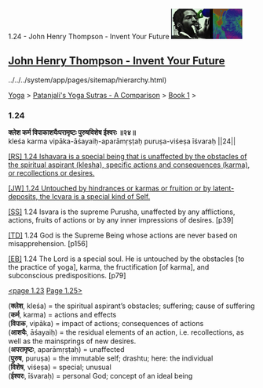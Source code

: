 1.24 - John Henry Thompson - Invent Your Future [![John Henry Thompson - Invent Your Future](../../../_/rsrc/1329567069254/config/customLogo.gif-revision=6.png)](../../../index.html)

[John Henry Thompson - Invent Your Future](../../../index.html)
---------------------------------------------------------------

../../../system/app/pages/sitemap/hierarchy.html)
    

[Yoga](../../../yoga.html)‎ > ‎[Patanjali's Yoga Sutras - A Comparison](../../patanjani.html)‎ > ‎[Book 1](../book-1.html)‎ > ‎

### 1.24

**क्लेश कर्म विपाकाशयैःपरामृष्टः पुरुषविशेष ईश्वरः ॥२४॥**  
kleśa karma vipāka-āśayaiḥ-aparāmṛṣṭaḥ puruṣa-viśeṣa īśvaraḥ ||24||  
  
  
[\[RS\] 1.24 Ishavara is a special being that is unaffected by the obstacles of the spiritual aspirant (klesha), specific actions and consequences (karma), or recollections or desires.](http://www.ashtangayoga.info/philosophy/yoga-sutra-patanjali/chapter-1/item/klesha-karma-vipaka-ashayaih-aparamrishtah/)  
  
[\[JW\] 1.24 Untouched by hindrances or karmas or fruition or by latent-deposits, the Icvara is a special kind of Self.](http://books.google.com/books?id=YzFImjtOxUwC&pg=PA49&ci=95%2C420%2C742%2C57&source=bookclip)  
  
[\[SS\]](http://www.amazon.com/Yoga-Sutras-Patanjali-Commentary-Satchidananda/dp/0932040381) 1.24 Isvara is the supreme Purusha, unaffected by any afflictions, actions, fruits of actions or by any inner impressions of desires. \[p39\]  
  
[\[TD\]](http://www.amazon.com/Heart-Yoga-Developing-Personal-Practice/dp/089281764X/ref=sr_1_5?ie=UTF8&qid=1326228195&sr=8-5) 1.24 God is the Supreme Being whose actions are never based on misapprehension. \[p156\]  
  
[\[EB\]](http://www.amazon.com/Yoga-Sutras-Patanjali-Translation-Commentary/dp/0865477361/ref=sr_1_1?ie=UTF8&s=books&qid=1250508322&sr=1-1) 1.24 The Lord is a special soul. He is untouched by the obstacles \[to the practice of yoga\], karma, the fructification \[of karma\], and subconscious predispositions. \[p79\]  
  
  
[<page 1.23](123.html) [Page 1.25>](125.html)  
  
  
  

(**क्लेश**, kleśa) = the spiritual aspirant’s obstacles; suffering; cause of suffering  
(**कर्म**, karma) = actions and effects  
(**विपाक**, vipāka) = impact of actions; consequences of actions  
(**आशयैः**, āśayaiḥ) = the residual elements of an action, i.e. recollections, as well as the mainsprings of new desires.  
(**अपरामृष्टः**, aparāmṛṣṭaḥ) = unaffected  
(**पुरुष**, puruṣa) = the immutable self; drashtu; here: the individual  
(**विशेष**, viśeṣa) = special; unusual  
(**ईश्वरः**, īśvaraḥ) = personal God; concept of an ideal being

